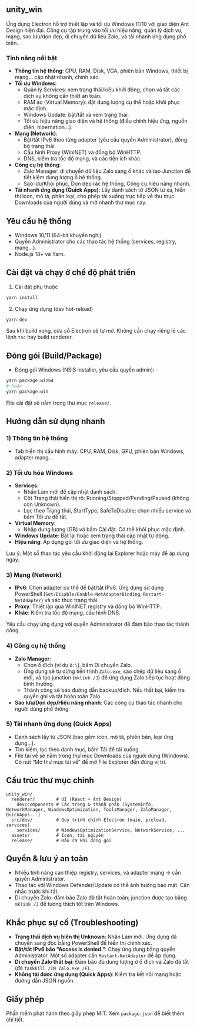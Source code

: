 ## unity_win

Ứng dụng Electron hỗ trợ thiết lập và tối ưu Windows 11/10 với giao diện Ant Design hiện đại. Công cụ tập trung vào tối ưu hiệu năng, quản lý dịch vụ, mạng, sao lưu/dọn dẹp, di chuyển dữ liệu Zalo, và tải nhanh ứng dụng phổ biến.

### Tính năng nổi bật
- **Thông tin hệ thống**: CPU, RAM, Disk, VGA, phiên bản Windows, thiết bị mạng… cập nhật nhanh, chính xác.
- **Tối ưu Windows**:
  - Quản lý Services: xem trạng thái/kiểu khởi động, chọn và tắt các dịch vụ không cần thiết an toàn.
  - RAM ảo (Virtual Memory): đặt dung lượng cụ thể hoặc khôi phục mặc định.
  - Windows Update: bật/tắt và xem trạng thái.
  - Tối ưu hiệu năng giao diện và hệ thống (điều chỉnh hiệu ứng, nguồn điện, hibernation...).
- **Mạng (Network)**:
  - Bật/tắt IPv6 theo từng adapter (yêu cầu quyền Administrator), đồng bộ trạng thái.
  - Cấu hình Proxy (WinINET) và đồng bộ WinHTTP.
  - DNS, kiểm tra tốc độ mạng, và các tiện ích khác.
- **Công cụ hệ thống**:
  - Zalo Manager: di chuyển dữ liệu Zalo sang ổ khác và tạo Junction để tiết kiệm dung lượng ổ hệ thống.
  - Sao lưu/Khôi phục, Dọn dẹp rác hệ thống, Công cụ hiệu năng nhanh.
- **Tải nhanh ứng dụng (Quick Apps)**: Lấy danh sách từ JSON từ xa, hiển thị icon, mô tả, phân loại; cho phép tải xuống trực tiếp về thư mục Downloads của người dùng và mở nhanh thư mục này.

## Yêu cầu hệ thống
- Windows 10/11 (64-bit khuyến nghị).
- Quyền Administrator cho các thao tác hệ thống (services, registry, mạng...).
- Node.js 18+ và Yarn.

## Cài đặt và chạy ở chế độ phát triển
1) Cài đặt phụ thuộc
```bash
yarn install
```
2) Chạy ứng dụng (dev hot-reload)
```bash
yarn dev
```
Sau khi build xong, cửa sổ Electron sẽ tự mở. Không cần chạy riêng lẻ các lệnh `tsc` hay build renderer.

## Đóng gói (Build/Package)
- Đóng gói Windows (NSIS installer, yêu cầu quyền admin):
```bash
yarn package:win64
# hoặc
yarn package:win
```
File cài đặt sẽ nằm trong thư mục `release/`.

## Hướng dẫn sử dụng nhanh

### 1) Thông tin hệ thống
- Tab hiển thị cấu hình máy: CPU, RAM, Disk, GPU, phiên bản Windows, adapter mạng…

### 2) Tối ưu hóa Windows
- **Services**:
  - Nhấn Làm mới để cập nhật danh sách.
  - Cột Trạng thái hiển thị rõ: Running/Stopped/Pending/Paused (không còn Unknown).
  - Lọc theo Trạng thái, StartType, SafeToDisable; chọn nhiều service và bấm Tối ưu để tắt.
- **Virtual Memory**:
  - Nhập dung lượng (GB) và bấm Cài đặt. Có thể khôi phục mặc định.
- **Windows Update**: Bật lại hoặc xem trạng thái cập nhật tự động.
- **Hiệu năng**: Áp dụng gói tối ưu giao diện và hệ thống.

Lưu ý: Một số thao tác yêu cầu khởi động lại Explorer hoặc máy để áp dụng ngay.

### 3) Mạng (Network)
- **IPv6**: Chọn adapter cụ thể để bật/tắt IPv6. Ứng dụng sử dụng PowerShell (`Set/Disable/Enable-NetAdapterBinding`, `Restart-NetAdapter`) và xác thực trạng thái.
- **Proxy**: Thiết lập qua WinINET registry và đồng bộ WinHTTP.
- **Khác**: Kiểm tra tốc độ mạng, cấu hình DNS.

Yêu cầu chạy ứng dụng với quyền Administrator để đảm bảo thao tác thành công.

### 4) Công cụ hệ thống
- **Zalo Manager**:
  - Chọn ổ đích (ví dụ `D:\`), bấm Di chuyển Zalo.
  - Ứng dụng sẽ tự dừng tiến trình `Zalo.exe`, sao chép dữ liệu sang ổ mới, và tạo junction (`mklink /J`) để ứng dụng Zalo tiếp tục hoạt động bình thường.
  - Thành công sẽ báo đường dẫn backup/đích. Nếu thất bại, kiểm tra quyền ghi và tắt hoàn toàn Zalo.
- **Sao lưu/Dọn dẹp/Hiệu năng nhanh**: Các công cụ thao tác nhanh cho người dùng phổ thông.

### 5) Tải nhanh ứng dụng (Quick Apps)
- Danh sách lấy từ JSON (bao gồm icon, mô tả, phiên bản, loại ứng dụng…).
- Tìm kiếm, lọc theo danh mục, bấm Tải để tải xuống.
- File tải về sẽ nằm trong thư mục Downloads của người dùng (Windows). Có nút “Mở thư mục tải về” để mở File Explorer đến đúng vị trí.

## Cấu trúc thư mục chính
```
unity_win/
  renderer/        # UI (React + Ant Design)
    dev/components # Các trang & thành phần (SystemInfo, NetworkManager, WindowsOptimization, ToolsManager, ZaloManager, QuickApps...)
  src/dev/         # Quy trình chính Electron (main, preload, services)
    services/      # WindowsOptimizationService, NetworkService, ...
  assets/          # Icon, tài nguyên
  release/         # Đầu ra khi đóng gói
```

## Quyền & lưu ý an toàn
- Nhiều tính năng can thiệp registry, services, và adapter mạng → cần quyền Administrator.
- Thao tác với Windows Defender/Update có thể ảnh hưởng bảo mật. Cân nhắc trước khi tắt.
- Di chuyển Zalo: đảm bảo Zalo đã tắt hoàn toàn; junction được tạo bằng `mklink /J` để tương thích tốt trên Windows.

## Khắc phục sự cố (Troubleshooting)
- **Trạng thái dịch vụ hiển thị Unknown**: Nhấn Làm mới. Ứng dụng đã chuyển sang đọc bằng PowerShell để hiển thị chính xác.
- **Bật/tắt IPv6 báo “Access is denied.”**: Chạy ứng dụng bằng quyền Administrator. Một số adapter cần `Restart-NetAdapter` để áp dụng.
- **Di chuyển Zalo thất bại**: Đảm bảo đủ dung lượng ở ổ đích và Zalo đã tắt (đã `taskkill /IM Zalo.exe /F`).
- **Không tải được ứng dụng (Quick Apps)**: Kiểm tra kết nối mạng hoặc đường dẫn JSON nguồn.

## Giấy phép
Phần mềm phát hành theo giấy phép MIT. Xem `package.json` để biết thêm chi tiết.
